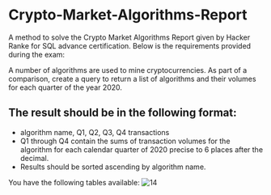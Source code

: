 # Crypto-Market-Algorithms-Report
A method to solve the Crypto Market Algorithms Report given by Hacker Ranke for SQL advance certification.
Below is the requirements provided during the exam:

A number of algorithms are used to mine cryptocurrencies. As part of a comparison,
create a query to return a list of algorithms and their volumes for each quarter of the
year 2020.

## The result should be in the following format:
- algorithm name, Q1, Q2, Q3, Q4 transactions
- Q1 through Q4 contain the sums of transaction volumes for the algorithm for each
calendar quarter of 2020 precise to 6 places after the decimal.
- Results should be sorted ascending by algorithm name.

You have the following tables available:
  ![14](https://github.com/user-attachments/assets/82738808-6c8a-4334-963f-1f4f5c1c40c0)
